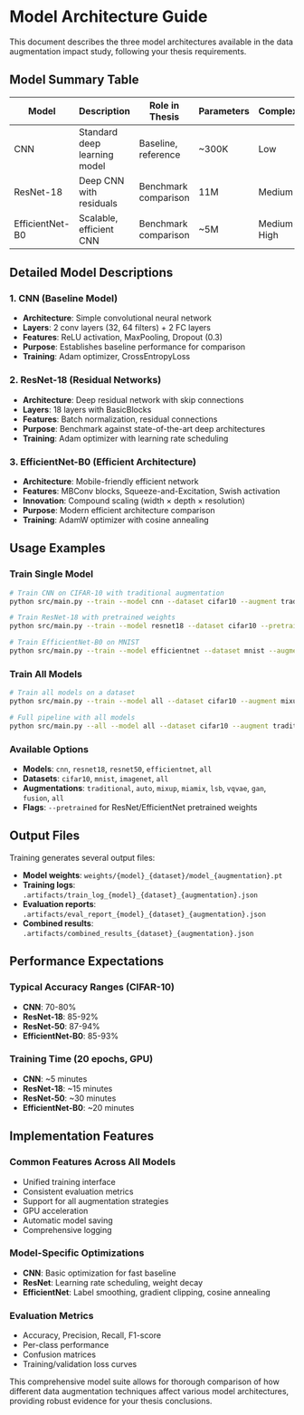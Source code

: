 # Model Architecture Guide

This document describes the three model architectures available in the data augmentation impact study, following your thesis requirements.

## Model Summary Table

| Model | Description | Role in Thesis | Parameters | Complexity |
|-------|-------------|----------------|------------|------------|
| CNN | Standard deep learning model | Baseline, reference | ~300K | Low |
| ResNet-18 | Deep CNN with residuals | Benchmark comparison | 11M | Medium |
| EfficientNet-B0 | Scalable, efficient CNN | Benchmark comparison | ~5M | Medium-High |

## Detailed Model Descriptions

### 1. CNN (Baseline Model)
- **Architecture**: Simple convolutional neural network
- **Layers**: 2 conv layers (32, 64 filters) + 2 FC layers
- **Features**: ReLU activation, MaxPooling, Dropout (0.3)
- **Purpose**: Establishes baseline performance for comparison
- **Training**: Adam optimizer, CrossEntropyLoss

### 2. ResNet-18 (Residual Networks)
- **Architecture**: Deep residual network with skip connections
- **Layers**: 18 layers with BasicBlocks
- **Features**: Batch normalization, residual connections
- **Purpose**: Benchmark against state-of-the-art deep architectures
- **Training**: Adam optimizer with learning rate scheduling

### 3. EfficientNet-B0 (Efficient Architecture)
- **Architecture**: Mobile-friendly efficient network
- **Features**: MBConv blocks, Squeeze-and-Excitation, Swish activation
- **Innovation**: Compound scaling (width × depth × resolution)
- **Purpose**: Modern efficient architecture comparison
- **Training**: AdamW optimizer with cosine annealing

## Usage Examples

### Train Single Model
```bash
# Train CNN on CIFAR-10 with traditional augmentation
python src/main.py --train --model cnn --dataset cifar10 --augment traditional --epochs 20

# Train ResNet-18 with pretrained weights
python src/main.py --train --model resnet18 --dataset cifar10 --pretrained --epochs 10

# Train EfficientNet-B0 on MNIST
python src/main.py --train --model efficientnet --dataset mnist --augment auto --epochs 15
```

### Train All Models
```bash
# Train all models on a dataset
python src/main.py --train --model all --dataset cifar10 --augment mixup --epochs 20

# Full pipeline with all models
python src/main.py --all --model all --dataset cifar10 --augment traditional
```

### Available Options
- **Models**: `cnn`, `resnet18`, `resnet50`, `efficientnet`, `all`
- **Datasets**: `cifar10`, `mnist`, `imagenet`, `all`
- **Augmentations**: `traditional`, `auto`, `mixup`, `miamix`, `lsb`, `vqvae`, `gan`, `fusion`, `all`
- **Flags**: `--pretrained` for ResNet/EfficientNet pretrained weights

## Output Files

Training generates several output files:
- **Model weights**: `weights/{model}_{dataset}/model_{augmentation}.pt`
- **Training logs**: `.artifacts/train_log_{model}_{dataset}_{augmentation}.json`
- **Evaluation reports**: `.artifacts/eval_report_{model}_{dataset}_{augmentation}.json`
- **Combined results**: `.artifacts/combined_results_{dataset}_{augmentation}.json`

## Performance Expectations

### Typical Accuracy Ranges (CIFAR-10)
- **CNN**: 70-80%
- **ResNet-18**: 85-92%
- **ResNet-50**: 87-94%
- **EfficientNet-B0**: 85-93%

### Training Time (20 epochs, GPU)
- **CNN**: ~5 minutes
- **ResNet-18**: ~15 minutes
- **ResNet-50**: ~30 minutes
- **EfficientNet-B0**: ~20 minutes

## Implementation Features

### Common Features Across All Models
- Unified training interface
- Consistent evaluation metrics
- Support for all augmentation strategies
- GPU acceleration
- Automatic model saving
- Comprehensive logging

### Model-Specific Optimizations
- **CNN**: Basic optimization for fast baseline
- **ResNet**: Learning rate scheduling, weight decay
- **EfficientNet**: Label smoothing, gradient clipping, cosine annealing

### Evaluation Metrics
- Accuracy, Precision, Recall, F1-score
- Per-class performance
- Confusion matrices
- Training/validation loss curves

This comprehensive model suite allows for thorough comparison of how different data augmentation techniques affect various model architectures, providing robust evidence for your thesis conclusions.
